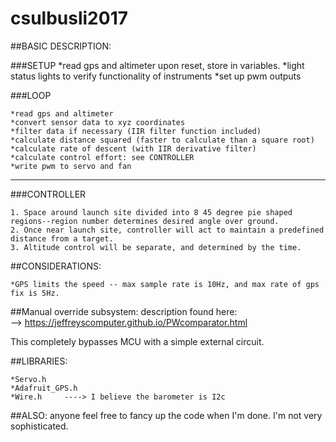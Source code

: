 # csulbusli2017

##BASIC DESCRIPTION:

###SETUP
	*read gps and altimeter upon reset, store in variables.
	*light status lights to verify functionality of instruments
	*set up pwm outputs

###LOOP

	*read gps and altimeter
	*convert sensor data to xyz coordinates
	*filter data if necessary (IIR filter function included)
	*calculate distance squared (faster to calculate than a square root)
	*calculate rate of descent (with IIR derivative filter)
	*calculate control effort: see CONTROLLER
	*write pwm to servo and fan
---
###CONTROLLER

	1. Space around launch site divided into 8 45 degree pie shaped regions--region number determines desired angle over ground.      
	2. Once near launch site, controller will act to maintain a predefined distance from a target.
	3. Altitude control will be separate, and determined by the time.

##CONSIDERATIONS:

	*GPS limits the speed -- max sample rate is 10Hz, and max rate of gps fix is 5Hz.

##Manual override subsystem:
description found here:   
--> https://jeffreyscomputer.github.io/PWcomparator.html

This completely bypasses MCU with a simple external circuit.  

##LIBRARIES:

	*Servo.h  
	*Adafruit_GPS.h  
	*Wire.h     ----> I believe the barometer is I2c


##ALSO:
anyone feel free to fancy up the code when I'm done. I'm not very sophisticated.
